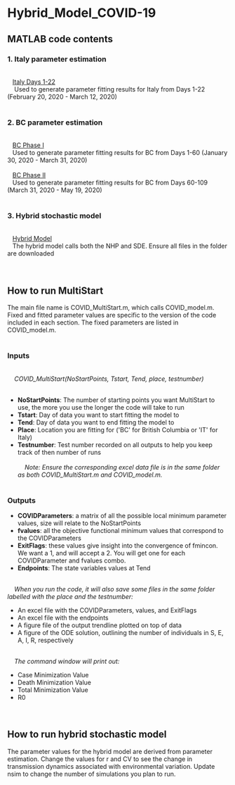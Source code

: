 # Hybrid_Model_COVID-19

## MATLAB code contents
### 1. Italy parameter estimation ### 
<br /> &nbsp;&nbsp;
[Italy Days 1-22](https://github.com/cedholm/Hybrid_Model_COVID-19/tree/main/Italy%20Parameter%20Estimation)
<br /> &nbsp;&nbsp;&nbsp;
Used to generate parameter fitting results for Italy from Days 1-22 (February 20, 2020 - March 12, 2020)
<br /> &nbsp;&nbsp;

### 2. BC parameter estimation ### 
<br /> &nbsp;&nbsp;
[BC Phase I](https://github.com/cedholm/Hybrid_Model_COVID-19/tree/main/BC%20Parameter%20Estimation/Phase%201)
<br /> &nbsp;&nbsp;
Used to generate parameter fitting results for BC from Days 1-60 (January 30, 2020 - March 31, 2020)
<br /> &nbsp;&nbsp;
<br /> &nbsp;&nbsp;
[BC Phase II](https://github.com/cedholm/Hybrid_Model_COVID-19/tree/main/BC%20Parameter%20Estimation/Phase%202)
<br /> &nbsp;&nbsp;
Used to generate parameter fitting results for BC from Days 60-109 (March 31, 2020 - May 19, 2020)
<br /> &nbsp;&nbsp;

### 3. Hybrid stochastic model ### 
<br /> &nbsp;&nbsp;
[Hybrid Model](https://github.com/cedholm/Hybrid_Model_COVID-19/tree/main/Hybrid%20Model)
<br /> &nbsp;&nbsp;
The hybrid model calls both the NHP and SDE. Ensure all files in the folder are downloaded
<br /> &nbsp;&nbsp;&nbsp;
<br /> &nbsp;&nbsp;&nbsp;

## How to run MultiStart
The main file name is COVID_MultiStart.m, which calls COVID_model.m. Fixed and fitted parameter values are specific to the version of the code included in each section. The fixed parameters are listed in COVID_model.m.
<br /> &nbsp;&nbsp;

### Inputs ###
<br /> &nbsp;&nbsp;&nbsp;
*COVID_MultiStart(NoStartPoints, Tstart, Tend, place, testnumber)*
<br /> &nbsp;&nbsp;&nbsp;
- **NoStartPoints**: The number of starting points you want MultiStart to use, the more you use the longer the code will take to run 
- **Tstart**: Day of data you want to start fitting the model to 
- **Tend**: Day of data you want to end fitting the model to 
- **Place**: Location you are fitting for ('BC' for British Columbia or 'IT' for Italy)
- **Testnumber**: Test number recorded on all outputs to help you keep track of then number of runs
<br /> &nbsp;&nbsp;&nbsp;
<br /> &nbsp;&nbsp;&nbsp;
*Note: Ensure the corresponding excel data file is in the same folder as both COVID_MultiStart.m and COVID_model.m.*
<br /> &nbsp;&nbsp;&nbsp;

### Outputs ###
- **COVIDParameters**: a matrix of all the possible local minimum parameter values, size will relate to the NoStartPoints
- **fvalues**: all the objective functional minimum values that correspond to the COVIDParameters
- **ExitFlags**: these values give insight into the convergence of fmincon. We want a 1, and will accept a 2. You will get one for each COVIDParameter and fvalues combo.
- **Endpoints**: The state variables values at Tend

<br /> &nbsp;&nbsp;&nbsp;
*When you run the code, it will also save some files in the same folder labelled with the place and the testnumber:*
- An excel file with the COVIDParameters, values, and ExitFlags
- An excel file with the endpoints 
- A figure file of the output trendline plotted on top of data
- A figure of the ODE solution, outlining the number of individuals in S, E, A, I, R, respectively

<br /> &nbsp;&nbsp;&nbsp;
*The command window will print out:*
- Case Minimization Value
- Death Minimization Value
- Total Minimization Value
- R0
<br /> &nbsp;&nbsp;&nbsp;
<br /> &nbsp;&nbsp;&nbsp;



## How to run hybrid stochastic model
The parameter values for the hybrid model are derived from parameter estimation. Change the values for r and CV to see the change in transmission dynamics associated with environmental variation. Update nsim to change the number of simulations you plan to run. 

